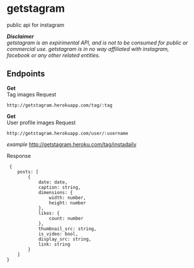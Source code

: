 # getstagram
public api for instagram

**_Disclaimer_**  
_getstagram is an expirimental API, and is not to be consumed for public or commercial use. getstagram is in no way affiliated with instagram, facebook or any other related entities._

## Endpoints
**Get**  
Tag images Request  

    http://getstagram.herokuapp.com/tag/:tag

**Get**  
User profile images Request  

    http://getstagram.herokuapp.com/user/:username
    
    
*example*
    http://getstagram.heroku.com/tag/instadaily
    
Response
```
 {
    posts: [
        {
            date: date,
            caption: string,
            dimensions: {
                width: number,
                height: number
            },
            likes: {
                count: number
            },
            thumbnail_src: string,
            is_video: bool,
            display_src: string,
            link: string
        }
    ]
}
```

